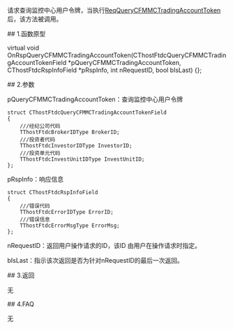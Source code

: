 <p>请求查询监控中心用户令牌，当执行<a href="../../CTHOSTFTDCTRADERSPI/REQQUERYCFMMCTRADINGACCOUNTTOKEN/">ReqQueryCFMMCTradingAccountToken</a>后，该方法被调用。</p>
<span class="anchor" id="e6413b6d-7608-44ae-88b8-fd771cd4a85b"></span>
## 1.函数原型
<p>virtual void OnRspQueryCFMMCTradingAccountToken(CThostFtdcQueryCFMMCTradingAccountTokenField *pQueryCFMMCTradingAccountToken, CThostFtdcRspInfoField *pRspInfo, int nRequestID, bool bIsLast) {};</p>
<span class="anchor" id="2885469e-2c24-4dbf-8508-5a8f2230e65b"></span>
## 2.参数
<p>pQueryCFMMCTradingAccountToken：查询监控中心用户令牌</p>
<pre><code>struct CThostFtdcQueryCFMMCTradingAccountTokenField
{
    ///经纪公司代码
    TThostFtdcBrokerIDType BrokerID;
    ///投资者代码
    TThostFtdcInvestorIDType InvestorID;
    ///投资单元代码
    TThostFtdcInvestUnitIDType InvestUnitID;
};
</code></pre>
<p>pRspInfo：响应信息</p>
<pre><code>struct CThostFtdcRspInfoField
{
    ///错误代码
    TThostFtdcErrorIDType ErrorID;
    ///错误信息
    TThostFtdcErrorMsgType ErrorMsg;
};
</code></pre>
<p>nRequestID：返回用户操作请求的ID，该ID 由用户在操作请求时指定。</p>
<p>bIsLast：指示该次返回是否为针对nRequestID的最后一次返回。</p>
<span class="anchor" id="a42d543e-2bdd-4931-84ca-1a42c5031be7"></span>
## 3.返回
<p>无</p>
<span class="anchor" id="acdaca12-f9f4-4cca-a13c-d8f1413343d2"></span>
## 4.FAQ
<p>无</p>
